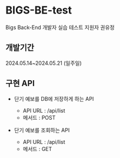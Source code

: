 ﻿# BIGS-BE-test
Bigs Back-End 개발자 실습 테스트
지원자 권유정


 ## 개발기간
 2024.05.14~2024.05.21 (일주일)

 ## 구현 API
 - 단기 예보를 DB에 저장하게 하는 API
   - API URL : /api/list
   - 메서드 : POST
  
- 단기 예보를 조회하는 API
  - API URL : /api/list
  - 메서드 : GET
